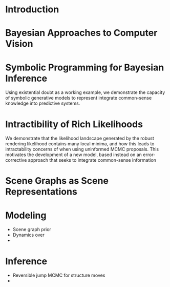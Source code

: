# Introduction

# Bayesian Approaches to Computer Vision

# Symbolic Programming for Bayesian Inference

Using existential doubt as a working example, we demonstrate the capacity of
symbolic generative models to represent integrate common-sense knowledge into
predictive systems.

# Intractibility of Rich Likelihoods

We demonstrate that the likelihood landscape generated by the robust rendering
likelihood contains many local minima, and how this leads to intractability
concerns of when using uninformed MCMC proposals. This motivates the
development of a new model, based instead on an error-corrective approach that
seeks to integrate common-sense information

# Scene Graphs as Scene Representations

# Modeling
* Scene graph prior
* Dynamics over 
* 

# Inference
* Reversible jump MCMC for structure moves
* 
